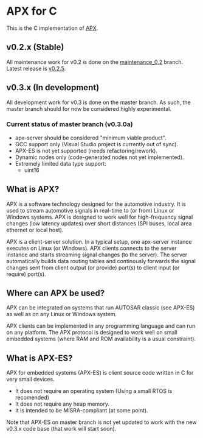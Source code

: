 # APX for C

This is the C implementation of [APX](https://github.com/cogu/apx-doc).

## v0.2.x (Stable)

All maintenance work for v0.2 is done on the [maintenance_0.2](https://github.com/cogu/c-apx/tree/maintenance_0.2) branch.
Latest release is [v0.2.5](https://github.com/cogu/c-apx/releases/tag/v0.2.5).

## v0.3.x (In development)

All development work for v0.3 is done on the master branch. As such, the master branch should for now be considered
highly experimental.

### Current status of master branch (v0.3.0a)

- apx-server should be considered "minimum viable product".
- GCC support only (Visual Studio project is currently out of sync).
- APX-ES is not yet supported (needs refactoring/rework).
- Dynamic nodes only (code-generated nodes not yet implemented).
- Extremely limited data type support:
  - uint16

## What is APX?

APX is a software technology designed for the automotive industry. It is used to stream automotive signals in real-time
to (or from) Linux or Windows systems. APX is designed to work well for high-frequency signal changes (low latency updates) over short distances (SPI buses, local area ethernet or local host).

APX is a client-server solution. In a typical setup, one apx-server instance executes on Linux (or Windows).
APX clients connects to the server instance and starts streaming signal changes (to the server).
The server automatically builds data routing tables and continously forwards the signal changes
sent from client output (or provide) port(s) to client input (or require) port(s).

## Where can APX be used?

APX can be integrated on systems that run AUTOSAR classic (see APX-ES) as well as on any Linux or Windows system.

APX clients can be implemented in any programming language and can run on any platform. The APX protocol is designed to work well on small embedded systems (where RAM and ROM availability is a usual constraint).

## What is APX-ES?

APX for embedded systems (APX-ES) is client source code written in C for very small devices.

- It does not require an operating system (Using a small RTOS is recomended)
- It does not require any heap memory.
- It is intended to be MISRA-compliant (at some point).

Note that APX-ES on master branch is not yet updated to work with the new v0.3.x code base (that work will start soon).

